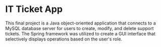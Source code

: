 # IT Ticket App

This final project is a Java object-oriented application that connects to a MySQL database server for users to create, modify, and delete support tickets. The Spring framework was utilized to create a GUI interface that selectively displays operations based on the user's role. 